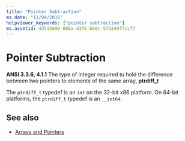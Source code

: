 ```yaml
---
title: "Pointer Subtraction"
ms.date: "11/04/2016"
helpviewer_keywords: ["pointer subtraction"]
ms.assetid: 4d515690-088a-43f6-bb8c-57b849f7ccf7
---
```

# Pointer Subtraction

**ANSI 3.3.6, 4.1.1** The type of integer required to hold the difference between two pointers to elements of the same array, **ptrdiff_t**

The `ptrdiff_t` typedef is an `int` on the 32-bit x86 platform. On 64-bit platforms, the `ptrdiff_t` typedef is an `__int64`.

## See also

- [Arrays and Pointers](../c-language/arrays-and-pointers.md)

